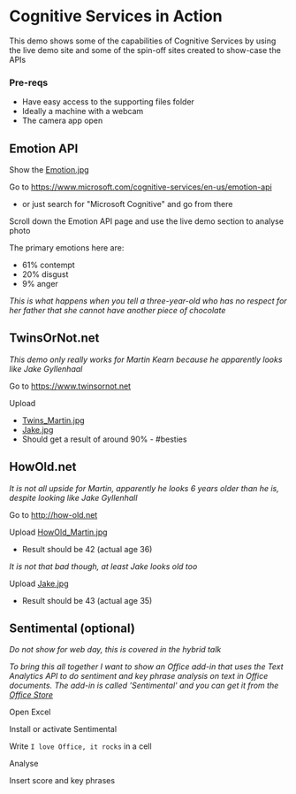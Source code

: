 
# Cognitive Services in Action
This demo shows some of the capabilities of Cognitive Services by using the live demo site and some of the spin-off sites created to show-case the APIs

### Pre-reqs
* Have easy access to the supporting files folder
* Ideally a machine with a webcam
* The camera app open

## Emotion API
Show the [Emotion.jpg](https://github.com/martinkearn/Content/blob/master/Demos/Project%20Oxford/Supporting%20Files/Emotion.jpg)

Go to https://www.microsoft.com/cognitive-services/en-us/emotion-api
* or just search for "Microsoft Cognitive" and go from there

Scroll down the Emotion API page and use the live demo section to analyse photo

The primary emotions here are:
* 61% contempt
* 20% disgust
* 9% anger

_This is what happens when you tell a three-year-old who has no respect for her father that she cannot have another piece of chocolate_

## TwinsOrNot.net
_This demo only really works for Martin Kearn because he apparently looks like Jake Gyllenhaal_

Go to <https://www.twinsornot.net>

Upload
* [Twins_Martin.jpg](https://github.com/martinkearn/Content/blob/master/Demos/Project%20Oxford/Supporting%20Files/Twins_Martin.jpg)
* [Jake.jpg ](https://raw.githubusercontent.com/martinkearn/Content/master/Demos/Machine%20Learning/Supporting%20Files/Jake.jpg)
* Should get a result of around 90% - #besties

## HowOld.net
_It is not all upside for Martin, apparently he looks 6 years older than he is, despite looking like Jake Gyllenhall_

Go to <http://how-old.net>

Upload [HowOld_Martin.jpg](https://github.com/martinkearn/Content/blob/master/Demos/Project%20Oxford/Supporting%20Files/HowOld_Martin.jpg)
* Result should be 42 (actual age 36)

_It is not that bad though, at least Jake looks old too_

Upload [Jake.jpg](https://raw.githubusercontent.com/martinkearn/Content/master/Demos/Machine%20Learning/Supporting%20Files/Jake.jpg)
* Result should be 43 (actual age 35)

## Sentimental (optional)
*Do not show for web day, this is covered in the hybrid talk*

_To bring this all together I want to show an Office add-in that uses the Text Analytics API to do sentiment and key phrase analysis on text in Office documents. The add-in is called 'Sentimental' and you can get it from the [Office Store](https://store.office.com/sentimental-WA104379510.aspx?assetid=WA104379510&sourcecorrid=755ae580-2491-436f-8471-7888c38149d7&searchapppos=0)_

Open Excel

Install or activate Sentimental

Write `I love Office, it rocks` in a cell

Analyse

Insert score and key phrases
